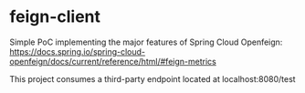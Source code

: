 # feign-client

Simple PoC implementing the major features of Spring Cloud Openfeign: https://docs.spring.io/spring-cloud-openfeign/docs/current/reference/html/#feign-metrics

This project consumes a third-party endpoint located at localhost:8080/test

